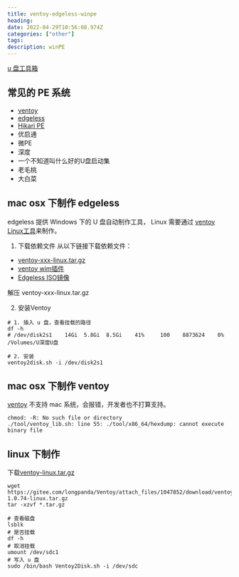 ```yaml
---
title: ventoy-edgeless-winpe
heading: 
date: 2022-04-29T10:56:08.974Z
categories: ["other"]
tags: 
description: winPE
---
```




[u 盘工具箱](https://post.smzdm.com/p/a25dx0rp/)

## 常见的 PE 系统
- [ventoy](https://www.ventoy.net/cn/index.html)
- [edgeless](https://home.edgeless.top/)
- [Hikari PE](https://hikaripe-sc.hikaricalyx.com/)
- 优启通
- 微PE
- 深度
- 一个不知道叫什么好的U盘启动集
- 老毛桃
- 大白菜


## mac osx 下制作 edgeless 

edgeless 提供 Windows 下的 U 盘自动制作工具， Linux 需要通过
[ventoy Linux工具](https://wiki.edgeless.top/v2/guide/burn_manual.html)来制作。

1. 下载依赖文件
从以下链接下载依赖文件：

- [ventoy-xxx-linux.tar.gz](https://gitee.com/longpanda/Ventoy/releases/)
- [ventoy wim插件](https://pineapple.edgeless.top/api/v2/info/ventoy_plugin_addr)
- [Edgeless ISO镜像](https://pineapple.edgeless.top/api/v2/info/iso_addr)

解压 ventoy-xxx-linux.tar.gz

2. 安装Ventoy

```
# 1. 插入 u 盘，查看挂载的路径
df -h
# /dev/disk2s1    14Gi  5.8Gi  8.5Gi    41%     100    8873624    0%   /Volumes/U深度U盘

# 2. 安装
ventoy2disk.sh -i /dev/disk2s1
```



## mac osx 下制作 ventoy
[ventoy](https://github.com/ventoy/Ventoy/issues/3) 不支持 mac 系统，会报错，开发者也不打算支持。
```
chmod: -R: No such file or directory
./tool/ventoy_lib.sh: line 55: ./tool/x86_64/hexdump: cannot execute binary file
```


## linux 下制作 
下载[ventoy-linux.tar.gz
](https://gitee.com/longpanda/Ventoy/releases/)
```
wget https://gitee.com/longpanda/Ventoy/attach_files/1047852/download/ventoy-1.0.74-linux.tar.gz
tar -xzvf *.tar.gz

# 查看磁盘
lsblk 
# 是否挂载
df -h
# 取消挂载
umount /dev/sdc1
# 写入 u 盘
sudo /bin/bash Ventoy2Disk.sh -i /dev/sdc
```



